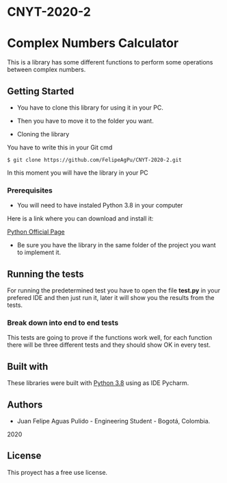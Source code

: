 # CNYT-2020-2
# Complex Numbers Calculator

This is a library has some different functions to perform some operations between complex numbers.

## Getting Started

- You have to clone this library for using it in your PC.
- Then you have to move it to the folder you want.



- Cloning the library

You have to write this in your Git cmd
```git bash
$ git clone https://github.com/FelipeAgPu/CNYT-2020-2.git
```

In this moment you will have the library in your PC
### Prerequisites

- You will need to have instaled Python 3.8 in your computer

Here is a link where you can download and install it:

[Python Official Page](https://python.org/)

- Be sure you have the library in the same folder of the project you want to implement it.

## Running the tests
For running the predetermined test you have to open the file **test.py** in your prefered IDE and then just run it, later it will show you the results from the tests.

### Break down into end to end tests

This tests are going to prove if the functions work well, for each function there will be three different tests and they should show OK in every test.

## Built with

These libraries were built with [Python 3.8](https://python.org/) using as IDE Pycharm.

## Authors

- Juan Felipe Aguas Pulido - Engineering Student - Bogotá, Colombia.

2020

## License
This proyect has a free use license.
